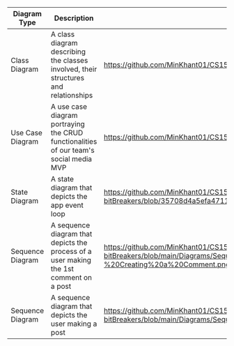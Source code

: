 | Diagram Type | Description | Link|
| --- | --- | --- |
| Class Diagram  | A class diagram describing the classes involved, their structures and relationships | https://github.com/MinKhant01/CS151-bitBreakers/blob/main/Diagrams/Class%20Diagram.png
| Use Case Diagram | A use case diagram portraying the CRUD functionalities of our team's social media MVP | https://github.com/MinKhant01/CS151-bitBreakers/blob/main/Diagrams/useCase_diagram.png
| State Diagram  | A state diagram that depicts the app event loop | https://github.com/MinKhant01/CS151-bitBreakers/blob/35708d4a5efa47113cc0cd958d485007fee5765b/Diagrams/State_Diagram.png
| Sequence Diagram| A sequence diagram that depicts the process of a user making the 1st comment on a post | https://github.com/MinKhant01/CS151-bitBreakers/blob/main/Diagrams/Sequence%20Diagram%20-%20Creating%20a%20Comment.png
| Sequence Diagram  | A sequence diagram that depicts the user making a post | https://github.com/MinKhant01/CS151-bitBreakers/blob/main/Diagrams/Sequence%20Diagram%20-%20Creating%20a%20Post.png







